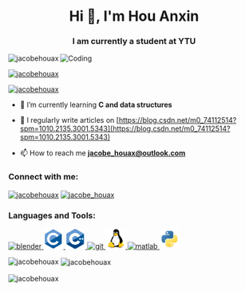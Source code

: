 <h1 align="center">Hi 👋, I'm Hou Anxin</h1>
<h3 align="center">I am currently a student at YTU</h3>

<img align="right" alt="Coding" width="400" src="[https://cdn.dribbb le.com/users/1162077/screenshots/3848914/programmer.gif](https://giphy.com/embed/a6pzK009rlCak)">


<p align="left"> <img src="https://komarev.com/ghpvc/?username=jacobehouax&label=Profile%20views&color=92edb0&style=flat-square" alt="jacobehouax" /> </p>

<p align="left"> <a href="https://github.com/ryo-ma/github-profile-trophy"><img src="https://github-profile-trophy.vercel.app/?username=jacobehouax" alt="jacobehouax" /></a> </p>

<p align="left"> <a href="https://twitter.com/jacobehouax" target="blank"><img src="https://img.shields.io/twitter/follow/jacobehouax?logo=twitter&style=for-the-badge" alt="jacobehouax" /></a> </p>

- 🌱 I’m currently learning **C and data structures**

- 📝 I regularly write articles on [https://blog.csdn.net/m0_74112514?spm=1010.2135.3001.5343](https://blog.csdn.net/m0_74112514?spm=1010.2135.3001.5343)

- 📫 How to reach me **jacobe_houax@outlook.com**

<h3 align="left">Connect with me:</h3>
<p align="left">
<a href="https://twitter.com/jacobehouax" target="blank"><img align="center" src="https://raw.githubusercontent.com/rahuldkjain/github-profile-readme-generator/master/src/images/icons/Social/twitter.svg" alt="jacobehouax" height="30" width="40" /></a>
<a href="https://www.leetcode.com/jacobe_houax" target="blank"><img align="center" src="https://raw.githubusercontent.com/rahuldkjain/github-profile-readme-generator/master/src/images/icons/Social/leet-code.svg" alt="jacobe_houax" height="30" width="40" /></a>
</p>

<h3 align="left">Languages and Tools:</h3>
<p align="left"> <a href="https://www.blender.org/" target="_blank" rel="noreferrer"> <img src="https://download.blender.org/branding/community/blender_community_badge_white.svg" alt="blender" width="40" height="40"/> </a> <a href="https://www.cprogramming.com/" target="_blank" rel="noreferrer"> <img src="https://raw.githubusercontent.com/devicons/devicon/master/icons/c/c-original.svg" alt="c" width="40" height="40"/> </a> <a href="https://www.w3schools.com/cpp/" target="_blank" rel="noreferrer"> <img src="https://raw.githubusercontent.com/devicons/devicon/master/icons/cplusplus/cplusplus-original.svg" alt="cplusplus" width="40" height="40"/> </a> <a href="https://git-scm.com/" target="_blank" rel="noreferrer"> <img src="https://www.vectorlogo.zone/logos/git-scm/git-scm-icon.svg" alt="git" width="40" height="40"/> </a> <a href="https://www.linux.org/" target="_blank" rel="noreferrer"> <img src="https://raw.githubusercontent.com/devicons/devicon/master/icons/linux/linux-original.svg" alt="linux" width="40" height="40"/> </a> <a href="https://www.mathworks.com/" target="_blank" rel="noreferrer"> <img src="https://upload.wikimedia.org/wikipedia/commons/2/21/Matlab_Logo.png" alt="matlab" width="40" height="40"/> </a> <a href="https://www.python.org" target="_blank" rel="noreferrer"> <img src="https://raw.githubusercontent.com/devicons/devicon/master/icons/python/python-original.svg" alt="python" width="40" height="40"/> </a> </p>

<p><img align="left" src="https://github-readme-stats.vercel.app/api/top-langs?username=jacobehouax&show_icons=true&theme=merko&title_color=e683d9&text_color=68d4a2&bg_color=193549&locale=en&layout=compact" alt="jacobehouax" /></p>

<p>&nbsp;<img align="center" src="https://github-readme-stats.vercel.app/api?username=jacobehouax&show_icons=true&theme=gruvbox&title_color=d579c9&text_color=61c798&bg_color=173143&locale=en" alt="jacobehouax" /></p>

<p><img align="center" src="https://github-readme-streak-stats.herokuapp.com/?user=jacobehouax&theme=highcontrast" alt="jacobehouax" /></p>
